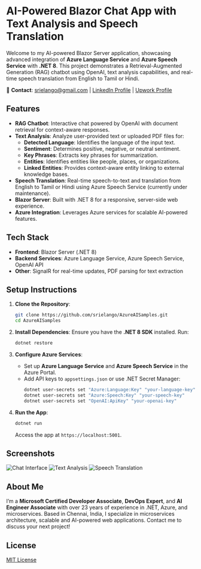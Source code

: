 ﻿# AI-Powered Blazor Chat App with Text Analysis and Speech Translation

Welcome to my AI-powered Blazor Server application, showcasing advanced integration of **Azure Language Service** and **Azure Speech Service** with **.NET 8**. This project demonstrates a Retrieval-Augmented Generation (RAG) chatbot using OpenAI, text analysis capabilities, and real-time speech translation from English to Tamil or Hindi.

📧 **Contact**: [srielango@gmail.com](mailto:srielango@gmail.com) | [LinkedIn Profile](https://www.linkedin.com/in/elango-srinivasan/) | [Upwork Profile](https://www.linkedin.com/in/elango-srinivasan/)

## Features

- **RAG Chatbot**: Interactive chat powered by OpenAI with document retrieval for context-aware responses.
- **Text Analysis**: Analyze user-provided text or uploaded PDF files for:
  - **Detected Language**: Identifies the language of the input text.
  - **Sentiment**: Determines positive, negative, or neutral sentiment.
  - **Key Phrases**: Extracts key phrases for summarization.
  - **Entities**: Identifies entities like people, places, or organizations.
  - **Linked Entities**: Provides context-aware entity linking to external knowledge bases.
- **Speech Translation**: Real-time speech-to-text and translation from English to Tamil or Hindi using Azure Speech Service (currently under maintenance).
- **Blazor Server**: Built with .NET 8 for a responsive, server-side web experience.
- **Azure Integration**: Leverages Azure services for scalable AI-powered features.

## Tech Stack

- **Frontend**: Blazor Server (.NET 8)
- **Backend Services**: Azure Language Service, Azure Speech Service, OpenAI API
- **Other**: SignalR for real-time updates, PDF parsing for text extraction

## Setup Instructions

1. **Clone the Repository**:
   ```bash
   git clone https://github.com/srielango/AzureAISamples.git
   cd AzureAISamples
   ```

2. **Install Dependencies**:
   Ensure you have the **.NET 8 SDK** installed. Run:
   ```bash
   dotnet restore
   ```

3. **Configure Azure Services**:
   - Set up **Azure Language Service** and **Azure Speech Service** in the Azure Portal.
   - Add API keys to `appsettings.json` or use .NET Secret Manager:
     ```bash
     dotnet user-secrets set "Azure:Language:Key" "your-language-key"
     dotnet user-secrets set "Azure:Speech:Key" "your-speech-key"
     dotnet user-secrets set "OpenAI:ApiKey" "your-openai-key"
     ```

4. **Run the App**:
   ```bash
   dotnet run
   ```
   Access the app at `https://localhost:5001`.

## Screenshots

![Chat Interface](screenshots/chat.png)
![Text Analysis](screenshots/text-analysis.png)
![Speech Translation](screenshots/speech-translation.png)

## About Me

I’m a **Microsoft Certified Developer Associate**, **DevOps Expert**, and **AI Engineer Associate** with over 23 years of experience in .NET, Azure, and microservices. Based in Chennai, India, I specialize in microservices architecture, scalable and AI-powered web applications. Contact me to discuss your next project!

## License

[MIT License](LICENSE)
